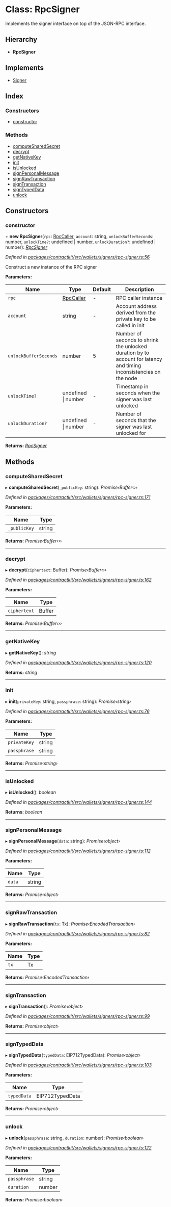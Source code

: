 # Class: RpcSigner

Implements the signer interface on top of the JSON-RPC interface.

## Hierarchy

* **RpcSigner**

## Implements

* [Signer](../interfaces/_wallets_signers_signer_.signer.md)

## Index

### Constructors

* [constructor](_wallets_signers_rpc_signer_.rpcsigner.md#constructor)

### Methods

* [computeSharedSecret](_wallets_signers_rpc_signer_.rpcsigner.md#computesharedsecret)
* [decrypt](_wallets_signers_rpc_signer_.rpcsigner.md#decrypt)
* [getNativeKey](_wallets_signers_rpc_signer_.rpcsigner.md#getnativekey)
* [init](_wallets_signers_rpc_signer_.rpcsigner.md#init)
* [isUnlocked](_wallets_signers_rpc_signer_.rpcsigner.md#isunlocked)
* [signPersonalMessage](_wallets_signers_rpc_signer_.rpcsigner.md#signpersonalmessage)
* [signRawTransaction](_wallets_signers_rpc_signer_.rpcsigner.md#signrawtransaction)
* [signTransaction](_wallets_signers_rpc_signer_.rpcsigner.md#signtransaction)
* [signTypedData](_wallets_signers_rpc_signer_.rpcsigner.md#signtypeddata)
* [unlock](_wallets_signers_rpc_signer_.rpcsigner.md#unlock)

## Constructors

###  constructor

\+ **new RpcSigner**(`rpc`: [RpcCaller](../interfaces/_utils_rpc_caller_.rpccaller.md), `account`: string, `unlockBufferSeconds`: number, `unlockTime?`: undefined | number, `unlockDuration?`: undefined | number): *[RpcSigner](_wallets_signers_rpc_signer_.rpcsigner.md)*

*Defined in [packages/contractkit/src/wallets/signers/rpc-signer.ts:56](https://github.com/celo-org/celo-monorepo/blob/master/packages/contractkit/src/wallets/signers/rpc-signer.ts#L56)*

Construct a new instance of the RPC signer

**Parameters:**

Name | Type | Default | Description |
------ | ------ | ------ | ------ |
`rpc` | [RpcCaller](../interfaces/_utils_rpc_caller_.rpccaller.md) | - | RPC caller instance |
`account` | string | - | Account address derived from the private key to be called in init |
`unlockBufferSeconds` | number | 5 | Number of seconds to shrink the unlocked duration by to account for latency and timing inconsistencies on the node |
`unlockTime?` | undefined &#124; number | - | Timestamp in seconds when the signer was last unlocked |
`unlockDuration?` | undefined &#124; number | - | Number of seconds that the signer was last unlocked for   |

**Returns:** *[RpcSigner](_wallets_signers_rpc_signer_.rpcsigner.md)*

## Methods

###  computeSharedSecret

▸ **computeSharedSecret**(`_publicKey`: string): *Promise‹Buffer‹››*

*Defined in [packages/contractkit/src/wallets/signers/rpc-signer.ts:171](https://github.com/celo-org/celo-monorepo/blob/master/packages/contractkit/src/wallets/signers/rpc-signer.ts#L171)*

**Parameters:**

Name | Type |
------ | ------ |
`_publicKey` | string |

**Returns:** *Promise‹Buffer‹››*

___

###  decrypt

▸ **decrypt**(`ciphertext`: Buffer): *Promise‹Buffer‹››*

*Defined in [packages/contractkit/src/wallets/signers/rpc-signer.ts:162](https://github.com/celo-org/celo-monorepo/blob/master/packages/contractkit/src/wallets/signers/rpc-signer.ts#L162)*

**Parameters:**

Name | Type |
------ | ------ |
`ciphertext` | Buffer |

**Returns:** *Promise‹Buffer‹››*

___

###  getNativeKey

▸ **getNativeKey**(): *string*

*Defined in [packages/contractkit/src/wallets/signers/rpc-signer.ts:120](https://github.com/celo-org/celo-monorepo/blob/master/packages/contractkit/src/wallets/signers/rpc-signer.ts#L120)*

**Returns:** *string*

___

###  init

▸ **init**(`privateKey`: string, `passphrase`: string): *Promise‹string›*

*Defined in [packages/contractkit/src/wallets/signers/rpc-signer.ts:76](https://github.com/celo-org/celo-monorepo/blob/master/packages/contractkit/src/wallets/signers/rpc-signer.ts#L76)*

**Parameters:**

Name | Type |
------ | ------ |
`privateKey` | string |
`passphrase` | string |

**Returns:** *Promise‹string›*

___

###  isUnlocked

▸ **isUnlocked**(): *boolean*

*Defined in [packages/contractkit/src/wallets/signers/rpc-signer.ts:144](https://github.com/celo-org/celo-monorepo/blob/master/packages/contractkit/src/wallets/signers/rpc-signer.ts#L144)*

**Returns:** *boolean*

___

###  signPersonalMessage

▸ **signPersonalMessage**(`data`: string): *Promise‹object›*

*Defined in [packages/contractkit/src/wallets/signers/rpc-signer.ts:112](https://github.com/celo-org/celo-monorepo/blob/master/packages/contractkit/src/wallets/signers/rpc-signer.ts#L112)*

**Parameters:**

Name | Type |
------ | ------ |
`data` | string |

**Returns:** *Promise‹object›*

___

###  signRawTransaction

▸ **signRawTransaction**(`tx`: Tx): *Promise‹EncodedTransaction›*

*Defined in [packages/contractkit/src/wallets/signers/rpc-signer.ts:82](https://github.com/celo-org/celo-monorepo/blob/master/packages/contractkit/src/wallets/signers/rpc-signer.ts#L82)*

**Parameters:**

Name | Type |
------ | ------ |
`tx` | Tx |

**Returns:** *Promise‹EncodedTransaction›*

___

###  signTransaction

▸ **signTransaction**(): *Promise‹object›*

*Defined in [packages/contractkit/src/wallets/signers/rpc-signer.ts:99](https://github.com/celo-org/celo-monorepo/blob/master/packages/contractkit/src/wallets/signers/rpc-signer.ts#L99)*

**Returns:** *Promise‹object›*

___

###  signTypedData

▸ **signTypedData**(`typedData`: EIP712TypedData): *Promise‹object›*

*Defined in [packages/contractkit/src/wallets/signers/rpc-signer.ts:103](https://github.com/celo-org/celo-monorepo/blob/master/packages/contractkit/src/wallets/signers/rpc-signer.ts#L103)*

**Parameters:**

Name | Type |
------ | ------ |
`typedData` | EIP712TypedData |

**Returns:** *Promise‹object›*

___

###  unlock

▸ **unlock**(`passphrase`: string, `duration`: number): *Promise‹boolean›*

*Defined in [packages/contractkit/src/wallets/signers/rpc-signer.ts:122](https://github.com/celo-org/celo-monorepo/blob/master/packages/contractkit/src/wallets/signers/rpc-signer.ts#L122)*

**Parameters:**

Name | Type |
------ | ------ |
`passphrase` | string |
`duration` | number |

**Returns:** *Promise‹boolean›*
